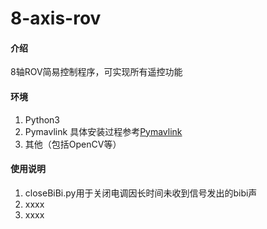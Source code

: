# 8-axis-rov

#### 介绍
8轴ROV简易控制程序，可实现所有遥控功能


#### 环境

1.  Python3
2.  Pymavlink
    具体安装过程参考[Pymavlink](https://www.ardusub.com/developers/pymavlink.html)
3.  其他（包括OpenCV等）

#### 使用说明

1.  closeBiBi.py用于关闭电调因长时间未收到信号发出的bibi声
2.  xxxx
3.  xxxx
